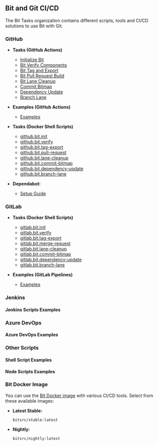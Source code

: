 ## Bit and Git CI/CD

The Bit Tasks organization contains different scripts, tools and CI/CD solutions to use Bit with Git.

### GitHub

- **Tasks (GitHub Actions)**
  - [Initialize Bit](https://github.com/bit-tasks/init)
  - [Bit Verify Components ](https://github.com/bit-tasks/verify)
  - [Bit Tag and Export](https://github.com/bit-tasks/tag-export)
  - [Bit Pull Request Build  ](https://github.com/bit-tasks/pull-request)
  - [Bit Lane Cleanup  ](https://github.com/bit-tasks/lane-cleanup)
  - [Commit Bitmap  ](https://github.com/bit-tasks/commit-bitmap)
  - [Dependency Update](https://github.com/bit-tasks/dependency-update)
  - [Branch Lane](https://github.com/bit-tasks/branch-lane)

- **Examples (GitHub Actions)**
  - [Examples](https://github.com/bit-tasks/github-action-examples)
 
- **Tasks (Docker Shell Scripts)**
  - [github.bit.init](https://github.com/bit-tasks/bit-docker-image/blob/main/scripts/github.bit.init)
  - [github.bit.verify](https://github.com/bit-tasks/bit-docker-image/blob/main/scripts/github.bit.verify)
  - [github.bit.tag-export](https://github.com/bit-tasks/bit-docker-image/blob/main/scripts/github.bit.tag-export)
  - [github.bit.pull-request](https://github.com/bit-tasks/bit-docker-image/blob/main/scripts/github.bit.pull-request)
  - [github.bit.lane-cleanup](https://github.com/bit-tasks/bit-docker-image/blob/main/scripts/github.bit.lane-cleanup)
  - [github.bit.commit-bitmap](https://github.com/bit-tasks/bit-docker-image/blob/main/scripts/github.bit.commit-bitmap)
  - [github.bit.dependency-update](https://github.com/bit-tasks/bit-docker-image/blob/main/scripts/github.bit.dependency-update)
  - [github.bit.branch-lane](https://github.com/bit-tasks/bit-docker-image/blob/main/scripts/github.bit.branch-lane)
 
- **Dependabot:**
  - [Setup Guide](https://github.com/bit-tasks/dependabot)

### GitLab

- **Tasks (Docker Shell Scripts)**
  - [gitlab.bit.init](https://github.com/bit-tasks/bit-docker-image/blob/main/scripts/gitlab.bit.init)
  - [gitlab.bit.verify](https://github.com/bit-tasks/bit-docker-image/blob/main/scripts/gitlab.bit.verify)
  - [gitlab.bit.tag-export](https://github.com/bit-tasks/bit-docker-image/blob/main/scripts/gitlab.bit.tag-export)
  - [gitlab.bit.merge-request](https://github.com/bit-tasks/bit-docker-image/blob/main/scripts/gitlab.bit.merge-request)
  - [gitlab.bit.lane-cleanup](https://github.com/bit-tasks/bit-docker-image/blob/main/scripts/gitlab.bit.lane-cleanup)
  - [gitlab.bit.commit-bitmap](https://github.com/bit-tasks/bit-docker-image/blob/main/scripts/gitlab.bit.commit-bitmap)
  - [gitlab.bit.dependency-update](https://github.com/bit-tasks/bit-docker-image/blob/main/scripts/gitlab.bit.dependency-update)
  - [gitlab.bit.branch-lane](https://github.com/bit-tasks/bit-docker-image/blob/main/scripts/gitlab.bit.branch-lane)

- **Examples (GitLab Pipelines)**
  - [Examples](https://github.com/bit-tasks/gitlab-pipeline-examples)

### Jenkins


#### Jenkins Scripts Examples


### Azure DevOps

#### Azure DevOps Examples


### Other Scripts


#### Shell Script Examples


#### Node Scripts Examples


### Bit Docker Image
You can use the [Bit Docker image](https://github.com/bit-tasks/bit-docker-image) with various CI/CD tools. Select from these available images:

- **Latest Stable:** 
  ```
  bitsrc/stable:latest
  ```
  
- **Nightly:** 
  ```bash
  bitsrc/nightly:latest
  ```

